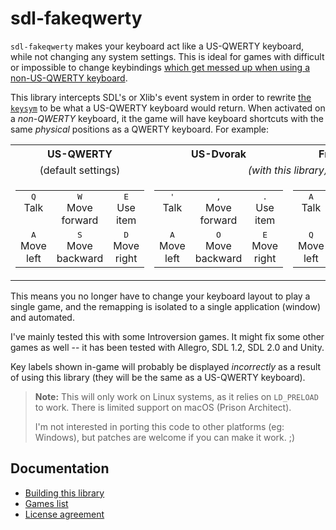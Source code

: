 # sdl-fakeqwerty

`sdl-fakeqwerty` makes your keyboard act like a US-QWERTY keyboard, while not
changing any system settings. This is ideal for games with difficult or
impossible to change keybindings
[which get messed up when using a non-US-QWERTY keyboard][background].

This library intercepts SDL's or Xlib's event system in order to rewrite
[the `keysym`][background] to be what a US-QWERTY keyboard would return. When
activated on a _non-QWERTY_ keyboard, it the game will have keyboard shortcuts
with the same _physical_ positions as a QWERTY keyboard. For example:

<table>
  <tbody>
    <tr>
      <th>US-QWERTY</th>
      <th>US-Dvorak</th>
      <th>French AZERTY</th>
    </tr>
    <tr>
      <td align="center">(default settings)</td>
      <td colspan="2" align="center">
        <em>(with this library)</em>
      </td>
    </tr>
    <tr>
      <td><table><tbody>
        <tr>
          <td align="center" valign="top"><kbd>Q</kbd><br>Talk</td>
          <td align="center" valign="top"><kbd>W</kbd><br>Move forward</td>
          <td align="center" valign="top"><kbd>E</kbd><br>Use item</td>
        </tr>
        <tr>
          <td align="center" valign="top"><kbd>A</kbd><br>Move left</td>
          <td align="center" valign="top"><kbd>S</kbd><br>Move backward</td>
          <td align="center" valign="top"><kbd>D</kbd><br>Move right</td>
        </tr>
      </tbody></table></td>
      <td><table><tbody>
        <tr>
          <td align="center" valign="top"><kbd>'</kbd><br>Talk</td>
          <td align="center" valign="top"><kbd>,</kbd><br>Move forward</td>
          <td align="center" valign="top"><kbd>.</kbd><br>Use item</td>
        </tr>
        <tr>
          <td align="center" valign="top"><kbd>A</kbd><br>Move left</td>
          <td align="center" valign="top"><kbd>O</kbd><br>Move backward</td>
          <td align="center" valign="top"><kbd>E</kbd><br>Move right</td>
        </tr>
      </tbody></table></td>
      <td><table><tbody>
        <tr>
          <td align="center" valign="top"><kbd>A</kbd><br>Talk</td>
          <td align="center" valign="top"><kbd>Z</kbd><br>Move forward</td>
          <td align="center" valign="top"><kbd>E</kbd><br>Use item</td>
        </tr>
        <tr>
          <td align="center" valign="top"><kbd>Q</kbd><br>Move left</td>
          <td align="center" valign="top"><kbd>S</kbd><br>Move backward</td>
          <td align="center" valign="top"><kbd>D</kbd><br>Move right</td>
        </tr>
      </tbody></table></td>
    </tr>
  </tbody>
</table>

This means you no longer have to change your keyboard layout to play a single
game, and the remapping is isolated to a single application (window) and
automated.

I've mainly tested this with some Introversion games. It might fix some other
games as well -- it has been tested with Allegro, SDL 1.2, SDL 2.0 and Unity.

Key labels shown in-game will probably be displayed _incorrectly_ as a result
of using this library (they will be the same as a US-QWERTY keyboard).

> **Note:** This will only work on Linux systems, as it relies on `LD_PRELOAD`
> to work.  There is limited support on macOS (Prison Architect).
>
> I'm not interested in porting this code to other platforms (eg: Windows), but
> patches are welcome if you can make it work. ;)

## Documentation

* [Building this library](./building.md)
* [Games list](./games/README.md)
* [License agreement](./COPYING.md)

[background]: ./background.md
